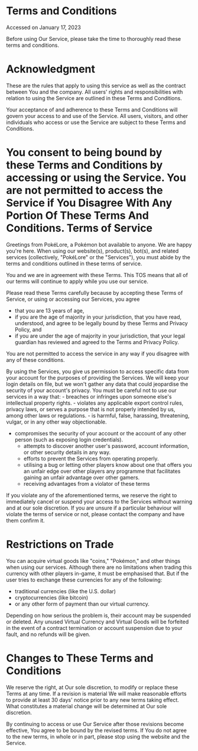Terms and Conditions
====================

Accessed on January 17, 2023

Before using Our Service, please take the time to thoroughly read these terms and conditions.


Acknowledgment
==============

These are the rules that apply to using this service as well as the contract between You and the company. All users' rights and responsibilities with relation to using the Service are outlined in these Terms and Conditions.

Your acceptance of and adherence to these Terms and Conditions will govern your access to and use of the Service. All users, visitors, and other individuals who access or use the Service are subject to these Terms and Conditions.

You consent to being bound by these Terms and Conditions by accessing or using the Service. You are not permitted to access the Service if You Disagree With Any Portion Of These Terms And Conditions.
Terms of Service
================

Greetings from PokéLore, a Pokémon bot available to anyone. We are happy you're here. When using our website(s), product(s), bot(s), and related services (collectively, "PokéLore" or the "Services"), you must abide by the terms and conditions outlined in these terms of service.

You and we are in agreement with these Terms. This TOS means that all of our terms will continue to apply while you use our service.

Please read these Terms carefully because by accepting these Terms of Service, or using or accessing our Services, you agree 
- that you are 13 years of age, 
- if you are the age of majority in your jurisdiction, that you have read, understood, and agree to be legally bound by these Terms and Privacy Policy, and 
- if you are under the age of majority in your jurisdiction, that your legal guardian has reviewed and agreed to the Terms and Privacy Policy.

You are not permitted to access the service in any way if you disagree with any of these conditions.

By using the Services, you give us permission to access specific data from your account for the purposes of providing the Services. We will keep your login details on file, but we won't gather any data that could jeopardise the security of your account's privacy.
You must be careful not to use our services in a way that:
	- breaches or infringes upon someone else's intellectual property rights.
	- violates any applicable export control rules, privacy laws, or serves a purpose that is not properly intended by us, among other laws or regulations.
	- is harmful, false, harassing, threatening, vulgar, or in any other way objectionable.
  - compromises the security of your account or the account of any other person (such as exposing login credentials).
	- attempts to discover another user's password, account information, or other security details in any way.
	- efforts to prevent the Services from operating properly.
	- utilising a bug or letting other players know about one that offers you an unfair edge over other players any programme that facilitates gaining an unfair advantage over other gamers.
	- receiving advantages from a violator of these terms

If you violate any of the aforementioned terms, we reserve the right to immediately cancel or suspend your access to the Services without warning and at our sole discretion.
If you are unsure if a particular behaviour will violate the terms of service or not, please contact the company and have them confirm it.

Restrictions on Trade
=====================

You can acquire virtual goods like "coins," "Pokémon," and other things when using our services. Although there are no limitations when trading this currency with other players in-game, it must be emphasised that. But if the user tries to exchange these currencies for any of the following:
- traditional currencies (like the U.S. dollar)
- cryptocurrencies (like bitcoin)
- or any other form of payment than our virtual currency.

Depending on how serious the problem is, their account may be suspended or deleted. Any unused Virtual Currency and Virtual Goods will be forfeited in the event of a contract termination or account suspension due to your fault, and no refunds will be given.


Changes to These Terms and Conditions
=====================================

We reserve the right, at Our sole discretion, to modify or replace these Terms at any time. If a revision is material We will make reasonable efforts to provide at least 30 days' notice prior to any new terms taking effect. What constitutes a material change will be determined at Our sole discretion.

By continuing to access or use Our Service after those revisions become effective, You agree to be bound by the revised terms. If You do not agree to the new terms, in whole or in part, please stop using the website and the Service.
